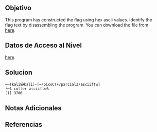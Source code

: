 
## Objetivo

This program has constructed the flag using hex ascii values. Identify the flag text by disassembling the program. You can download the file from [here](https://artifacts.picoctf.net/c/506/asciiftw).

## Datos de Acceso al Nivel

[here](https://artifacts.picoctf.net/c/506/asciiftw).
## Solucion

```
──(kali㉿kali)-[~/picoCTF/parcial3/asciiftw]
└─$ cutter asciiftw&
[1] 3786

```

## Notas Adicionales



## Referencias

